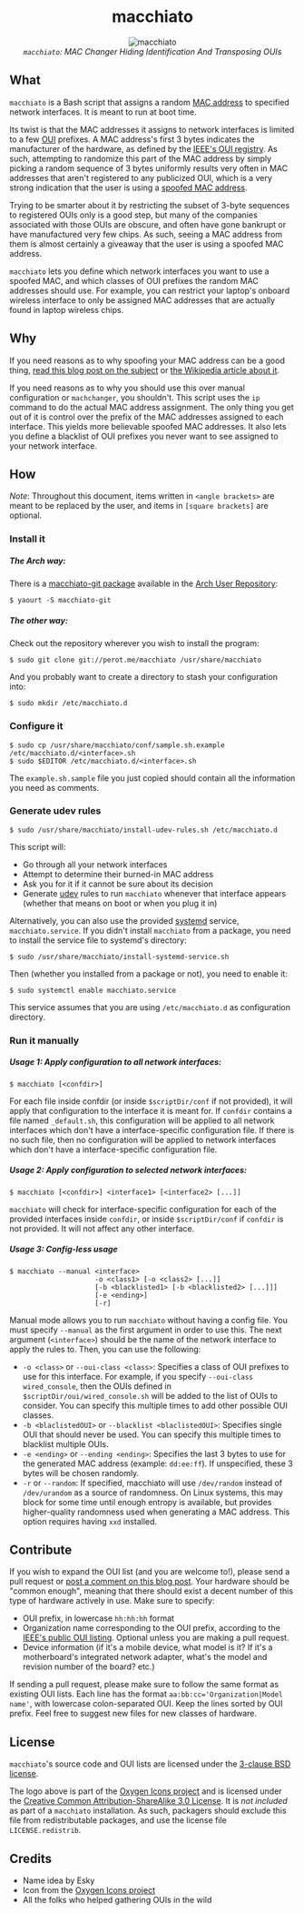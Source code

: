 <div align="center">
	<h1>macchiato</h1>
	<p>
		<img src="https://github.com/EtiennePerot/macchiato/blob/master/icon.png?raw=true" alt="macchiato"/><br/>
		<span style="font-style: italic;"><code>macchiato</code>: MAC Changer Hiding Identification And Transposing OUIs</span>
	</p>
</div>

## What

`macchiato` is a Bash script that assigns a random [MAC address] to specified network interfaces. It is meant to run at boot time.

Its twist is that the MAC addresses it assigns to network interfaces is limited to a few [OUI] prefixes. A MAC address's first 3 bytes indicates the manufacturer of the hardware, as defined by the [IEEE's OUI registry]. As such, attempting to randomize this part of the MAC address by simply picking a random sequence of 3 bytes uniformly results very often in MAC addresses that aren't registered to any publicized OUI, which is a very strong indication that the user is using a [spoofed MAC address][MAC spoofing].

Trying to be smarter about it by restricting the subset of 3-byte sequences to registered OUIs only is a good step, but many of the companies associated with those OUIs are obscure, and often have gone bankrupt or have manufactured very few chips. As such, seeing a MAC address from them is almost certainly a giveaway that the user is using a spoofed MAC address.

`macchiato` lets you define which network interfaces you want to use a spoofed MAC, and which classes of OUI prefixes the random MAC addresses should use. For example, you can restrict your laptop's onboard wireless interface to only be assigned MAC addresses that are actually found in laptop wireless chips.

## Why

If you need reasons as to why spoofing your MAC address can be a good thing, [read this blog post on the subject][MAC spoofing: What, why, how, and something about coffee] or [the Wikipedia article about it][MAC spoofing].

If you need reasons as to why you should use this over manual configuration or `machchanger`, you shouldn't. This script uses the `ip` command to do the actual MAC address assignment. The only thing you get out of it is control over the prefix of the MAC addresses assigned to each interface. This yields more believable spoofed MAC addresses. It also lets you define a blacklist of OUI prefixes you never want to see assigned to your network interface.

## How

*Note*: Throughout this document, items written in `<angle brackets>` are meant to be replaced by the user, and items in `[square brackets]` are optional.

### Install it

##### The Arch way:

There is a [macchiato-git package] available in the [Arch User Repository]:

	$ yaourt -S macchiato-git

##### The other way:

Check out the repository wherever you wish to install the program:

	$ sudo git clone git://perot.me/macchiato /usr/share/macchiato

And you probably want to create a directory to stash your configuration into:

	$ sudo mkdir /etc/macchiato.d

### Configure it

	$ sudo cp /usr/share/macchiato/conf/sample.sh.example /etc/macchiato.d/<interface>.sh
	$ sudo $EDITOR /etc/macchiato.d/<interface>.sh

The `example.sh.sample` file you just copied should contain all the information you need as comments.

### Generate udev rules

	$ sudo /usr/share/macchiato/install-udev-rules.sh /etc/macchiato.d

This script will:

* Go through all your network interfaces
* Attempt to determine their burned-in MAC address
* Ask you for it if it cannot be sure about its decision
* Generate [udev] rules to run `macchiato` whenever that interface appears (whether that means on boot or when you plug it in)

Alternatively, you can also use the provided [systemd] service, `macchiato.service`. If you didn't install `macchiato` from a package, you need to install the service file to systemd's directory:

	$ sudo /usr/share/macchiato/install-systemd-service.sh

Then (whether you installed from a package or not), you need to enable it:

	$ sudo systemctl enable macchiato.service

This service assumes that you are using `/etc/macchiato.d` as configuration directory.

### Run it manually

##### Usage 1: Apply configuration to all network interfaces:

	$ macchiato [<confdir>]

For each file inside confdir (or inside `$scriptDir/conf` if not provided), it will apply that configuration to the interface it is meant for. If `confdir` contains a file named `_default.sh`, this configuration will be applied to all network interfaces which don't have a interface-specific configuration file. If there is no such file, then no configuration will be applied to network interfaces which don't have a interface-specific configuration file.

##### Usage 2: Apply configuration to selected network interfaces:

	$ macchiato [<confdir>] <interface1> [<interface2> [...]]

`macchiato` will check for interface-specific configuration for each of the provided interfaces inside `confdir`, or inside `$scriptDir/conf` if `confdir` is not provided. It will not affect any other interface.

##### Usage 3: Config-less usage

	$ macchiato --manual <interface>
	                     -o <class1> [-o <class2> [...]]
	                     [-b <blacklisted1> [-b <blacklisted2> [...]]]
	                     [-e <ending>]
	                     [-r]

Manual mode allows you to run `macchiato` without having a config file. You must specify `--manual` as the first argument in order to use this. The next argument (`<interface>`) should be the name of the network interface to apply the rules to. Then, you can use the following:

* `-o <class>` or `--oui-class <class>`: Specifies a class of OUI prefixes to use for this interface. For example, if you specify `--oui-class wired_console`, then the OUIs defined in `$scriptDir/oui/wired_console.sh` will be added to the list of OUIs to consider. You can specify this multiple times to add other possible OUI classes.
* `-b <blaclistedOUI>` or `--blacklist <blaclistedOUI>`: Specifies single OUI that should never be used. You can specify this multiple times to blacklist multiple OUIs.
* `-e <ending>` or `--ending <ending>`: Specifies the last 3 bytes to use for the generated MAC address (example: `dd:ee:ff`). If unspecified, these 3 bytes will be chosen randomly.
* `-r` or `--random`: If specified, macchiato will use `/dev/random` instead of `/dev/urandom` as a source of randomness. On Linux systems, this may block for some time until enough entropy is available, but provides higher-quality randomness used when generating a MAC address. This option requires having `xxd` installed.

## Contribute

If you wish to expand the OUI list (and you are welcome to!), please send a pull request or [post a comment on this blog post][MAC spoofing: What, why, how, and something about coffee]. Your hardware should be "common enough", meaning that there should exist a decent number of this type of hardware actively in use. Make sure to specify:

* OUI prefix, in lowercase `hh:hh:hh` format
* Organization name corresponding to the OUI prefix, according to the [IEEE's public OUI listing]. Optional unless you are making a pull request.
* Device information (if it's a mobile device, what model is it? If it's a motherboard's integrated network adapter, what's the model and revision number of the board? etc.)

If sending a pull request, please make sure to follow the same format as existing OUI lists. Each line has the format `aa:bb:cc='Organization|Model name'`, with lowercase colon-separated OUI. Keep the lines sorted by OUI prefix. Feel free to suggest new files for new classes of hardware.

## License

`macchiato`'s source code and OUI lists are licensed under the [3-clause BSD license].

The logo above is part of the [Oxygen Icons project] and is licensed under the [Creative Common Attribution-ShareAlike 3.0 License]. It is *not included* as part of a `macchiato` installation. As such, packagers should exclude this file from redistributable packages, and use the license file `LICENSE.redistrib`.

## Credits

* Name idea by Esky
* Icon from the [Oxygen Icons project]
* All the folks who helped gathering OUIs in the wild

[MAC address]: https://en.wikipedia.org/wiki/MAC_address
[OUI]: https://en.wikipedia.org/wiki/Organizationally_Unique_Identifier
[IEEE's OUI registry]: https://standards.ieee.org/develop/regauth/oui/
[MAC spoofing]: https://en.wikipedia.org/wiki/MAC_spoofing
[MAC spoofing: What, why, how, and something about coffee]: https://perot.me/mac-spoofing-what-why-how-and-something-about-coffee
[macchiato-git package]: https://aur.archlinux.org/packages/macchiato-git/
[Arch User Repository]: https://aur.archlinux.org/
[udev]: https://en.wikipedia.org/wiki/Udev
[systemd]: http://freedesktop.org/wiki/Software/systemd/
[IEEE's public OUI listing]: https://standards.ieee.org/develop/regauth/oui/oui.txt
[3-clause BSD license]: http://opensource.org/licenses/BSD-3-Clause
[Oxygen Icons project]: http://www.oxygen-icons.org/
[Creative Common Attribution-ShareAlike 3.0 License]: https://creativecommons.org/licenses/by-sa/3.0/
